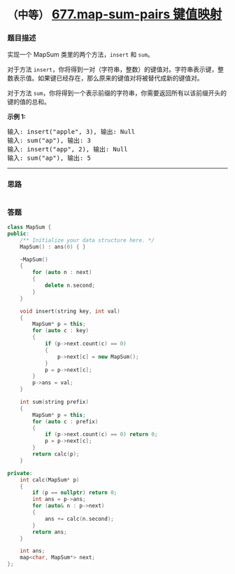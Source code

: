 # `（中等）` [677.map-sum-pairs 键值映射](https://leetcode-cn.com/problems/map-sum-pairs/)

### 题目描述
<p>实现一个 MapSum 类里的两个方法，<code>insert</code>&nbsp;和&nbsp;<code>sum</code>。</p>

<p>对于方法&nbsp;<code>insert</code>，你将得到一对（字符串，整数）的键值对。字符串表示键，整数表示值。如果键已经存在，那么原来的键值对将被替代成新的键值对。</p>

<p>对于方法 <code>sum</code>，你将得到一个表示前缀的字符串，你需要返回所有以该前缀开头的键的值的总和。</p>

<p><strong>示例 1:</strong></p>

<pre>输入: insert("apple", 3), 输出: Null
输入: sum("ap"), 输出: 3
输入: insert("app", 2), 输出: Null
输入: sum("ap"), 输出: 5
</pre>


---
### 思路
```
```



### 答题
``` C++
class MapSum {
public:
	/** Initialize your data structure here. */
	MapSum() : ans(0) {	}

	~MapSum()
	{
		for (auto n : next)
		{
			delete n.second;
		}
	}

	void insert(string key, int val)
	{
		MapSum* p = this;
		for (auto c : key)
		{
			if (p->next.count(c) == 0)
			{
				p->next[c] = new MapSum();
			}
			p = p->next[c];
		}
		p->ans = val;
	}

	int sum(string prefix)
	{
		MapSum* p = this;
		for (auto c : prefix)
		{
			if (p->next.count(c) == 0) return 0;
			p = p->next[c];
		}
		return calc(p);
	}

private:
	int calc(MapSum* p)
	{
		if (p == nullptr) return 0;
		int ans = p->ans;
		for (auto& n : p->next)
		{
			ans += calc(n.second);
		}
		return ans;
	}

	int ans;
	map<char, MapSum*> next;
};
```




